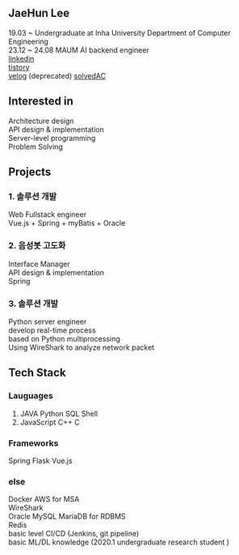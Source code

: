 ## JaeHun Lee 
19.03 ~ Undergraduate at Inha University Department of Computer Engineering<br>
23.12 ~ 24.08 MAUM AI backend engineer<br>
[linkedin](https://www.linkedin.com/in/%EC%9E%AC%ED%9B%88-%EC%9D%B4-9371622b2/)   
[tistory](https://dkanrjtehahffk.tistory.com/)   
[velog](https://velog.io/@dlwogns/posts)   (deprecated)
[solvedAC](https://solved.ac/profile/qwww7778)   


## Interested in
Architecture design<br>
API design & implementation <br>
Server-level programming <br>
Problem Solving 



## Projects
### 1. 솔루션 개발
Web Fullstack engineer
<br>
Vue.js + Spring + myBatis + Oracle
### 2. 음성봇 고도화 
Interface Manager <br>
API design & implementation<br>
Spring
<br>
### 3. 솔루션 개발
Python server engineer
<br>
develop real-time process
<br>
based on Python multiprocessing
<br>
Using WireShark to analyze network packet
<br>

## Tech Stack 
### Lauguages
1) JAVA Python SQL Shell
2)  JavaScript C++ C 

### Frameworks
Spring Flask Vue.js 
### else
Docker AWS for MSA <br>
WireShark <br>
Oracle MySQL MariaDB for RDBMS<br>
Redis <br>
basic level CI/CD (Jenkins, git pipeline)<br>
basic ML/DL knowledge (2020.1 undergraduate research student )
